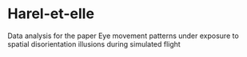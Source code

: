 # Harel-et-elle
Data analysis for the paper Eye movement patterns under exposure to spatial disorientation illusions during simulated flight
